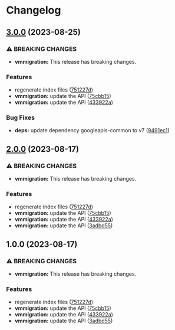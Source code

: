 # Changelog

## [3.0.0](https://github.com/googleapis/google-api-nodejs-client/compare/vmmigration-v2.0.0...vmmigration-v3.0.0) (2023-08-25)


### ⚠ BREAKING CHANGES

* **vmmigration:** This release has breaking changes.

### Features

* regenerate index files ([751227d](https://github.com/googleapis/google-api-nodejs-client/commit/751227d3926c946b5db5edb58f0086e074a61169))
* **vmmigration:** update the API ([75cbb15](https://github.com/googleapis/google-api-nodejs-client/commit/75cbb1513e9ea7b1d69b82c2fb24d8fbdde69554))
* **vmmigration:** update the API ([433922a](https://github.com/googleapis/google-api-nodejs-client/commit/433922ae8112bcc926d12e855a2c5a1ce5ea35de))


### Bug Fixes

* **deps:** update dependency googleapis-common to v7 ([9491ec1](https://github.com/googleapis/google-api-nodejs-client/commit/9491ec1cdc3c413e7d73edcfcd59cf5c28a7c855))

## [2.0.0](https://github.com/googleapis/google-api-nodejs-client/compare/vmmigration-v1.0.0...vmmigration-v2.0.0) (2023-08-17)


### ⚠ BREAKING CHANGES

* **vmmigration:** This release has breaking changes.

### Features

* regenerate index files ([751227d](https://github.com/googleapis/google-api-nodejs-client/commit/751227d3926c946b5db5edb58f0086e074a61169))
* **vmmigration:** update the API ([75cbb15](https://github.com/googleapis/google-api-nodejs-client/commit/75cbb1513e9ea7b1d69b82c2fb24d8fbdde69554))
* **vmmigration:** update the API ([433922a](https://github.com/googleapis/google-api-nodejs-client/commit/433922ae8112bcc926d12e855a2c5a1ce5ea35de))
* **vmmigration:** update the API ([3adbd55](https://github.com/googleapis/google-api-nodejs-client/commit/3adbd5557e8fe26099233ea0609ce916418f2df9))

## 1.0.0 (2023-08-17)


### ⚠ BREAKING CHANGES

* **vmmigration:** This release has breaking changes.

### Features

* regenerate index files ([751227d](https://github.com/googleapis/google-api-nodejs-client/commit/751227d3926c946b5db5edb58f0086e074a61169))
* **vmmigration:** update the API ([75cbb15](https://github.com/googleapis/google-api-nodejs-client/commit/75cbb1513e9ea7b1d69b82c2fb24d8fbdde69554))
* **vmmigration:** update the API ([433922a](https://github.com/googleapis/google-api-nodejs-client/commit/433922ae8112bcc926d12e855a2c5a1ce5ea35de))
* **vmmigration:** update the API ([3adbd55](https://github.com/googleapis/google-api-nodejs-client/commit/3adbd5557e8fe26099233ea0609ce916418f2df9))
